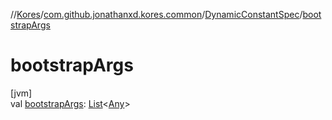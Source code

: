 //[Kores](../../../index.md)/[com.github.jonathanxd.kores.common](../index.md)/[DynamicConstantSpec](index.md)/[bootstrapArgs](bootstrap-args.md)

# bootstrapArgs

[jvm]\
val [bootstrapArgs](bootstrap-args.md): [List](https://kotlinlang.org/api/latest/jvm/stdlib/kotlin.collections/-list/index.html)<[Any](https://kotlinlang.org/api/latest/jvm/stdlib/kotlin/-any/index.html)>

